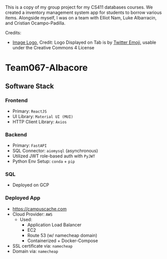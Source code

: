 This is a copy of my group project for my CS411 databases courses. We created a inventory management system app for students to borrow various items. Alongside myself, I was on a team with Elliot Nam, Luke Albarracin, and Cristian Ocampo-Padilla.

Credits:
- [Image Logo](https://iconscout.com/free-icon/school-education-building-infrastructure-real-estate-emoj-symbol), Credit: Logo Displayed on Tab is by [Twitter Emoji](https://iconscout.com/contributors/twitter-inc), usable under the Creative Commons 4 License

# Team067-Albacore

## Software Stack

### Frontend
- Primary: `ReactJS `
- UI Library: `Material UI (MUI)` 
- HTTP Client Library: `Axios` 

### Backend
- Primary: `FastAPI`
- SQL Connector: `aiomysql` (asynchronous)
- Utilized JWT role-based auth with `PyJWT`
- Python Env Setup: `conda` + `pip`

### SQL
- Deployed on GCP

### Deployed App
- https://campuscache.com
- Cloud Provider: `AWS`
  - Used:
    - Application Load Balancer
    - EC2
    - Route 53 (w/ namecheap domain)
    - Containerized + Docker-Compose
- SSL certificate via: `namecheap`
- Domain via: `namecheap`

